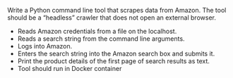 Write a Python command line tool that scrapes data from Amazon.
The tool should be a “headless” crawler that does not open an external browser.

- Reads Amazon credentials from a file on the localhost.
- Reads a search string from the command line arguments.
- Logs into Amazon.
- Enters the search string into the Amazon search box and submits it.
- Print the product details of the first page of search results as text.
- Tool should run in Docker container
